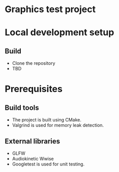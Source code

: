 # Graphics test project
# Local development setup
## Build
- Clone the repository
- TBD

# Prerequisites
## Build tools
- The project is built using CMake.
- Valgrind is used for memory leak detection.
## External libraries
- GLFW
- Audiokinetic Wwise
- Googletest is used for unit testing.